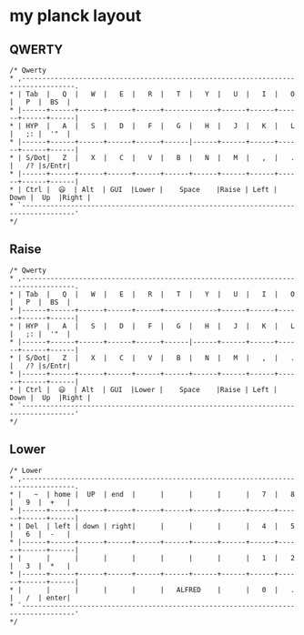 # my planck layout

## QWERTY

    /* Qwerty
    * ,-----------------------------------------------------------------------------------.
    * | Tab  |   Q  |   W  |   E  |   R  |   T  |   Y  |   U  |   I  |   O  |   P  |  BS  |
    * |------+------+------+------+------+-------------+------+------+------+------+------|
    * | HYP  |   A  |   S  |   D  |   F  |   G  |   H  |   J  |   K  |   L  |   ;: |  '"  |
    * |------+------+------+------+------+------|------+------+------+------+------+------|
    * | S/Dot|   Z  |   X  |   C  |   V  |   B  |   N  |   M  |   ,  |   .  |   /? |s/Entr|
    * |------+------+------+------+------+------+------+------+------+------+------+------|
    * | Ctrl |  😃  | Alt  | GUI  |Lower |    Space    |Raise | Left | Down |  Up  |Right |
    * `-----------------------------------------------------------------------------------'
    */

## Raise

    /* Qwerty
    * ,-----------------------------------------------------------------------------------.
    * | Tab  |   Q  |   W  |   E  |   R  |   T  |   Y  |   U  |   I  |   O  |   P  |  BS  |
    * |------+------+------+------+------+-------------+------+------+------+------+------|
    * | HYP  |   A  |   S  |   D  |   F  |   G  |   H  |   J  |   K  |   L  |   ;: |  '"  |
    * |------+------+------+------+------+------|------+------+------+------+------+------|
    * | S/Dot|   Z  |   X  |   C  |   V  |   B  |   N  |   M  |   ,  |   .  |   /? |s/Entr|
    * |------+------+------+------+------+------+------+------+------+------+------+------|
    * | Ctrl |  😃  | Alt  | GUI  |Lower |    Space    |Raise | Left | Down |  Up  |Right |
    * `-----------------------------------------------------------------------------------'
    */

## Lower

    /* Lower
    * ,-----------------------------------------------------------------------------------.
    * |   ~  | home |  UP  | end  |      |      |      |      |   7  |   8  |   9  |  +   |
    * |------+------+------+------+------+------+------+------+------+------+------+------|
    * | Del  | left | down | right|      |      |      |      |   4  |   5  |   6  |  -   |
    * |------+------+------+------+------+------+------+------+------+------+------+------|
    * |      |      |      |      |      |      |      |      |   1  |   2  |   3  |  *   |
    * |------+------+------+------+------+------+------+------+------+------+------+------|
    * |      |      |      |      |      |   ALFRED    |      |   0  |   .  |   /  | enter|
    * `-----------------------------------------------------------------------------------'
    */
